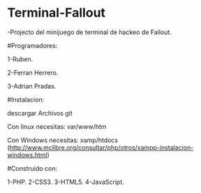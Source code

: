 # Terminal-Fallout

-Projecto del minijuego de terminal de hackeo de Fallout.

#Programadores:

1-Ruben.

2-Ferran Herrero.

3-Adrian Pradas.

#Instalacion:
	
descargar Archivos git
	
Con linux necesitas: var/www/htm 

Con Windows necesitas: xamp/htdocs (http://www.mclibre.org/consultar/php/otros/xampp-instalacion-windows.html)

#Construido con:

1-PHP.
2-CSS3.
3-HTML5.
4-JavaScript.
